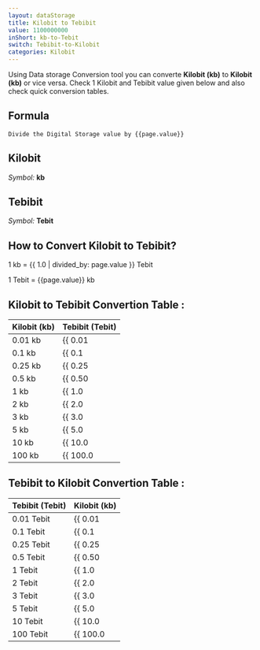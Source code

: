 ```yaml
---
layout: dataStorage
title: Kilobit to Tebibit
value: 1100000000
inShort: kb-to-Tebit
switch: Tebibit-to-Kilobit
categories: Kilobit
---
```


Using Data storage Conversion tool you can converte **Kilobit (kb)** to **Kilobit (kb)** or vice versa. Check 1 Kilobit and Tebibit value given below and also check quick conversion tables.

## Formula
`Divide the Digital Storage value by {{page.value}}`

## Kilobit
*Symbol:* **kb**

## Tebibit
*Symbol:* **Tebit**

## How to Convert Kilobit to Tebibit?

1 kb = {{ 1.0 | divided_by: page.value }} Tebit

1 Tebit = {{page.value}} kb


## Kilobit to Tebibit Convertion Table :

| Kilobit (kb) | Tebibit (Tebit) |
| ---- | ---- |
| 0.01 kb | {{ 0.01 | divided_by: page.value }} Tebit |
| 0.1 kb | {{ 0.1 | divided_by: page.value }} Tebit |
| 0.25 kb | {{ 0.25 | divided_by: page.value }} Tebit |
| 0.5 kb | {{ 0.50 | divided_by: page.value }} Tebit |
| 1 kb | {{ 1.0 | divided_by: page.value }} Tebit |
| 2 kb | {{ 2.0 | divided_by: page.value }} Tebit |
| 3 kb | {{ 3.0 | divided_by: page.value }} Tebit |
| 5 kb | {{ 5.0 | divided_by: page.value }} Tebit |
| 10 kb | {{ 10.0 | divided_by: page.value }} Tebit |
| 100 kb | {{ 100.0 | divided_by: page.value }} Tebit |

## Tebibit to Kilobit Convertion Table :

| Tebibit (Tebit) | Kilobit (kb) |
| ---- | ---- |
| 0.01 Tebit | {{ 0.01 | times: page.value }} kb |
| 0.1 Tebit | {{ 0.1 | times: page.value }} kb |
| 0.25 Tebit | {{ 0.25 | times: page.value }} kb |
| 0.5 Tebit | {{ 0.50 | times: page.value }} kb |
| 1 Tebit | {{ 1.0 | times: page.value }} kb |
| 2 Tebit | {{ 2.0 | times: page.value }} kb |
| 3 Tebit | {{ 3.0 | times: page.value }} kb |
| 5 Tebit | {{ 5.0 | times: page.value }} kb |
| 10 Tebit | {{ 10.0 | times: page.value }} kb |
| 100 Tebit | {{ 100.0 | times: page.value }} kb |


<script>
document.getElementById('selectInput')[2].selected = true
document.getElementById('selectOutput')[15].selected = true
</script>
